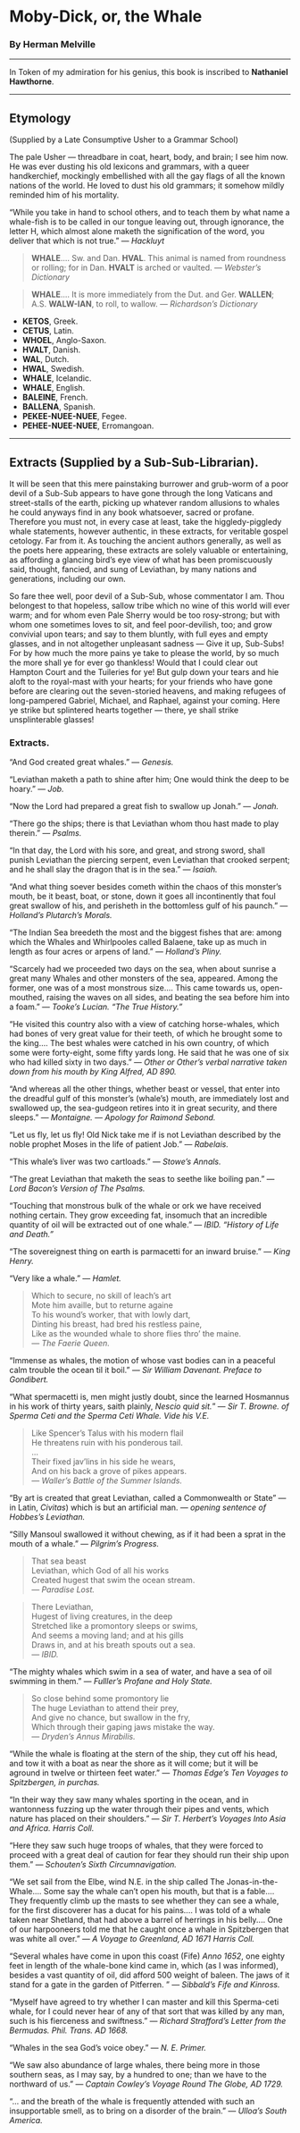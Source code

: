 Moby-Dick, or, the Whale
========================

### By Herman Melville

----

In Token of my admiration for his genius, this book is inscribed to __Nathaniel Hawthorne__.

----

Etymology
---------

(Supplied by a Late Consumptive Usher to a Grammar School)

The pale Usher — threadbare in coat, heart, body, and brain; I see him now. He was ever dusting his old lexicons and grammars, with a queer handkerchief, mockingly embellished with all the gay flags of all the known nations of the world. He loved to dust his old grammars; it somehow mildly reminded him of his mortality.

“While you take in hand to school others, and to teach them by what name a whale-fish is to be called in our tongue leaving out, through ignorance, the letter H, which almost alone maketh the signification of the word, you deliver that which is not true.”  — *Hackluyt*

> __WHALE__.... Sw. and Dan. __HVAL__. This animal is named from roundness or rolling; for in Dan. __HVALT__ is arched or vaulted. — *Webster’s Dictionary*

> __WHALE__.... It is more immediately from the Dut. and Ger. __WALLEN__; A.S.
__WALW-IAN__, to roll, to wallow. — *Richardson’s Dictionary*

* __KETOS__,               Greek.  
* __CETUS__,               Latin.  
* __WHOEL__,               Anglo-Saxon.  
* __HVALT__,               Danish.  
* __WAL__,                 Dutch.  
* __HWAL__,                Swedish.  
* __WHALE__,               Icelandic.  
* __WHALE__,               English.  
* __BALEINE__,             French.  
* __BALLENA__,             Spanish.  
* __PEKEE-NUEE-NUEE__,     Fegee.  
* __PEHEE-NUEE-NUEE__,     Erromangoan.  

----

Extracts (Supplied by a Sub-Sub-Librarian).
-------------------------------------------

It will be seen that this mere painstaking burrower and grub-worm of a poor devil of a Sub-Sub appears to have gone through the long Vaticans and street-stalls of the earth, picking up whatever random allusions to whales he could anyways find in any book whatsoever, sacred or profane. Therefore you must not, in every case at least, take the higgledy-piggledy whale statements, however authentic, in these extracts, for veritable gospel cetology. Far from it. As touching the ancient authors generally, as well as the poets here appearing, these extracts are solely valuable or entertaining, as affording a glancing bird’s eye view of what has been promiscuously said, thought, fancied, and sung of Leviathan, by many nations and generations, including our own.

So fare thee well, poor devil of a Sub-Sub, whose commentator I am. Thou belongest to that hopeless, sallow tribe which no wine of this world will ever warm; and for whom even Pale Sherry would be too rosy-strong; but with whom one sometimes loves to sit, and feel poor-devilish, too; and grow convivial upon tears; and say to them bluntly, with full eyes and empty glasses, and in not altogether unpleasant sadness — Give it up, Sub-Subs! For by how much the more pains ye take to please the world, by so much the more shall ye for ever go thankless! Would that I could clear out Hampton Court and the Tuileries for ye! But gulp down your tears and hie aloft to the royal-mast with your hearts; for your friends who have gone before are clearing out the seven-storied heavens, and making refugees of long-pampered Gabriel, Michael, and Raphael, against your coming. Here ye strike but splintered hearts together — there, ye shall strike unsplinterable glasses!

### Extracts.

“And God created great whales.” — *Genesis.*

“Leviathan maketh a path to shine after him; One would think the deep to be hoary.” — *Job.*

“Now the Lord had prepared a great fish to swallow up Jonah.” — *Jonah.*

“There go the ships; there is that Leviathan whom thou hast made to play therein.” — *Psalms.*

“In that day, the Lord with his sore, and great, and strong sword, shall punish Leviathan the piercing serpent, even Leviathan that crooked serpent; and he shall slay the dragon that is in the sea.” — *Isaiah.*

“And what thing soever besides cometh within the chaos of this monster’s mouth, be it beast, boat, or stone, down it goes all incontinently that foul great swallow of his, and perisheth in the bottomless gulf of his paunch.” — *Holland’s Plutarch’s Morals.*

“The Indian Sea breedeth the most and the biggest fishes that are: among which the Whales and Whirlpooles called Balaene, take up as much in length as four acres or arpens of land.” — *Holland’s Pliny.*

“Scarcely had we proceeded two days on the sea, when about sunrise a great many Whales and other monsters of the sea, appeared. Among the former, one was of a most monstrous size.... This came towards us, open-mouthed, raising the waves on all sides, and beating the sea before him into a foam.” — *Tooke’s Lucian. “The True History.”*

“He visited this country also with a view of catching horse-whales, which had bones of very great value for their teeth, of which he brought some to the king.... The best whales were catched in his own country, of which some were forty-eight, some fifty yards long. He said that he was one of six who had killed sixty in two days.” — *Other or Other’s verbal narrative taken down from his mouth by King Alfred, AD 890.*

“And whereas all the other things, whether beast or vessel, that enter into the dreadful gulf of this monster’s (whale’s) mouth, are immediately lost and swallowed up, the sea-gudgeon retires into it in great security, and there sleeps.” *— Montaigne. — Apology for Raimond Sebond.*

“Let us fly, let us fly! Old Nick take me if is not Leviathan described by the noble prophet Moses in the life of patient Job.” — *Rabelais.*

“This whale’s liver was two cartloads.” — *Stowe’s Annals.*

“The great Leviathan that maketh the seas to seethe like boiling pan.” — *Lord Bacon’s Version of The Psalms.*

“Touching that monstrous bulk of the whale or ork we have received nothing certain. They grow exceeding fat, insomuch that an incredible quantity of oil will be extracted out of one whale.” — *IBID. “History of Life and Death.”*

“The sovereignest thing on earth is parmacetti for an inward bruise.” — *King Henry.*

“Very like a whale.” — *Hamlet.*

> Which to secure, no skill of leach’s art   
> Mote him availle, but to returne againe   
> To his wound’s worker, that with lowly dart,   
> Dinting his breast, had bred his restless paine,   
> Like as the wounded whale to shore flies thro’ the maine.   
> *— The Faerie Queen.*

“Immense as whales, the motion of whose vast bodies can in a peaceful calm trouble the ocean til it boil.” — *Sir William Davenant. Preface to Gondibert.*

“What spermacetti is, men might justly doubt, since the learned Hosmannus in his work of thirty years, saith plainly, _Nescio quid sit._” — *Sir T. Browne. of Sperma Ceti and the Sperma Ceti Whale. Vide his V.E.*

> Like Spencer’s Talus with his modern flail   
> He threatens ruin with his ponderous tail.   
> ...   
> Their fixed jav’lins in his side he wears,   
> And on his back a grove of pikes appears.   
> *— Waller’s Battle of the Summer Islands.*   

“By art is created that great Leviathan, called a Commonwealth or State” — in Latin, _Civitas_) which is but an artificial man. *— opening sentence of Hobbes’s Leviathan.*

“Silly Mansoul swallowed it without chewing, as if it had been a sprat in the mouth of a whale.” — *Pilgrim’s Progress.*

> That sea beast   
> Leviathan, which God of all his works   
> Created hugest that swim the ocean stream.   
> *— Paradise Lost.*   
   
> There Leviathan,      
> Hugest of living creatures, in the deep   
> Stretched like a promontory sleeps or swims,   
> And seems a moving land; and at his gills   
> Draws in, and at his breath spouts out a sea.   
> *— IBID.*   

“The mighty whales which swim in a sea of water, and have a sea of oil swimming in them.” — *Fulller’s Profane and Holy State.*

> So close behind some promontory lie   
> The huge Leviathan to attend their prey,   
> And give no chance, but swallow in the fry,   
> Which through their gaping jaws mistake the way.  
> *— Dryden’s Annus Mirabilis.*

“While the whale is floating at the stern of the ship, they cut off his head, and tow it with a boat as near the shore as it will come; but it will be aground in twelve or thirteen feet water.” — *Thomas Edge’s Ten Voyages to Spitzbergen, in purchas.*

“In their way they saw many whales sporting in the ocean, and in wantonness fuzzing up the water through their pipes and vents, which nature has placed on their shoulders.” — *Sir T. Herbert’s Voyages Into Asia and Africa. Harris Coll.*

“Here they saw such huge troops of whales, that they were forced to proceed with a great deal of caution for fear they should run their ship upon them.” — *Schouten’s Sixth Circumnavigation.*

“We set sail from the Elbe, wind N.E. in the ship called The Jonas-in-the-Whale.... Some say the whale can’t open his mouth, but that is a fable.... They frequently climb up the masts to see whether they can see a whale, for the first discoverer has a ducat for his pains....  I was told of a whale taken near Shetland, that had above a barrel of herrings in his belly.... One of our harpooneers told me that he caught once a whale in Spitzbergen that was white all over.” — *A Voyage to Greenland, AD 1671 Harris Coll.*

“Several whales have come in upon this coast (Fife) _Anno 1652_, one eighty feet in length of the whale-bone kind came in, which (as I was informed), besides a vast quantity of oil, did afford 500 weight of baleen. The jaws of it stand for a gate in the garden of Pitferren. ” — *Sibbald’s Fife and Kinross.*

“Myself have agreed to try whether I can master and kill this Sperma-ceti whale, for I could never hear of any of that sort that was killed by any man, such is his fierceness and swiftness.” — *Richard Strafford’s Letter from the Bermudas. Phil. Trans. AD 1668.*

“Whales in the sea God’s voice obey.” — *N. E. Primer.*

“We saw also abundance of large whales, there being more in those southern seas, as I may say, by a hundred to one; than we have to the northward of us.” — *Captain Cowley’s Voyage Round The Globe, AD 1729.*

“... and the breath of the whale is frequently attended with such an insupportable smell, as to bring on a disorder of the brain.” — *Ulloa’s South America.*
